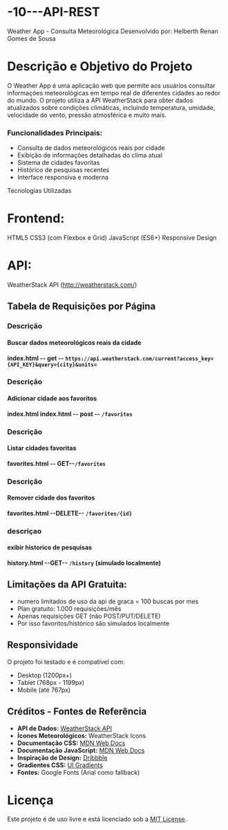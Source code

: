 # -10---API-REST
Weather App - Consulta Meteorológica
Desenvolvido por: Helberth Renan Gomes de Sousa
# Descrição e Objetivo do Projeto
O Weather App é uma aplicação web que permite aos usuários consultar informações meteorológicas em tempo real de diferentes cidades ao redor do mundo. O projeto utiliza a API WeatherStack para obter dados atualizados sobre condições climáticas, incluindo temperatura, umidade, velocidade do vento, pressão atmosférica e muito mais.
### Funcionalidades Principais:

- Consulta de dados meteorológicos reais por cidade
- Exibição de informações detalhadas do clima atual
- Sistema de cidades favoritas
- Histórico de pesquisas recentes
- Interface responsiva e moderna
 
Tecnologias Utilizadas

# Frontend:

HTML5
CSS3 (com Flexbox e Grid)
JavaScript (ES6+)
Responsive Design


# API:
WeatherStack API (http://weatherstack.com/)


## Tabela de Requisições por Página

### Descrição  
#### Buscar dados meteorológicos **reais** da cidade
**index.html -- get -- `https://api.weatherstack.com/current?access_key={API_KEY}&query={city}&units=`**
### Descrição  
#### Adicionar cidade aos favoritos 
**index.html index.html -- post -- `/favorites`**
### Descrição  
#### Listar cidades favoritas 
**favorites.html -- GET--`/favorites`**    
### Descrição  
#### Remover cidade dos favoritos 
**favorites.html --DELETE-- `/favorites/{id}`**

### descriçao 
#### exibir historico de pesquisas
**history.html   --GET--  `/history` (simulado localmente)**



## **Limitações da API Gratuita:**
   - numero limitados de uso da api de graca = 100 buscas por mes 
   - Plan gratuito: 1.000 requisições/mês
   - Apenas requisições GET (não POST/PUT/DELETE)
   - Por isso favoritos/histórico são simulados localmente




## Responsividade

O projeto foi testado e é compatível com:
- Desktop (1200px+)
- Tablet (768px - 1199px)
- Mobile (até 767px)


## Créditos - Fontes de Referência

- **API de Dados:** [WeatherStack API](https://weatherstack.com/)
- **Ícones Meteorológicos:** WeatherStack Icons
- **Documentação CSS:** [MDN Web Docs](https://developer.mozilla.org/)
- **Documentação JavaScript:** [MDN Web Docs](https://developer.mozilla.org/)
- **Inspiração de Design:** [Dribbble](https://dribbble.com/)
- **Gradientes CSS:** [UI Gradients](https://uigradients.com/)
- **Fontes:** Google Fonts (Arial como fallback)


# Licença
Este projeto é de uso livre e está licenciado sob a [MIT License](https://opensource.org/licenses/MIT).

